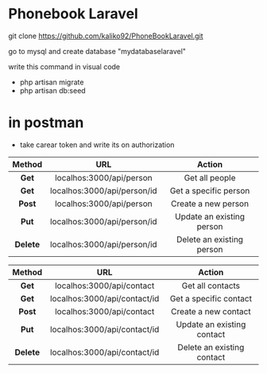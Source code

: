 # Phonebook Laravel

git clone https://github.com/kaliko92/PhoneBookLaravel.git

<!-- install node.js

in visual code 
write this command
- node -v (if you get a version, it works!)
then
- npm --save install -->

go to mysql and create database "mydatabaselaravel"

write this command in visual code
- php artisan migrate
- php artisan db:seed

<!-- if it doesn't work, write this in command 
- npm install --save sequelize
then try write previews command again -->


# in postman
<!-- - login with this json raw
{
    "email":"omar@hotmail.com",
    "password" :"123456789"
} -->
- take carear token and write its on authorization

|**Method**| **URL**                       | **Action**                |
|:--------:|:-----------------------------:|:-------------------------:|
|**Get**   |localhos:3000/api/person       | Get all people            |
|**Get**   |localhos:3000/api/person/id    | Get a specific person     |
|**Post**  |localhos:3000/api/person       | Create a new person       |
|**Put**   |localhos:3000/api/person/id    | Update an existing person |
|**Delete**|localhos:3000/api/person/id    | Delete an existing person |

|**Method**| **URL**                        | **Action**                |
|:--------:|:------------------------------:|:-------------------------:|
|**Get**   |localhos:3000/api/contact       | Get all contacts           |
|**Get**   |localhos:3000/api/contact/id    | Get a specific contact     |
|**Post**  |localhos:3000/api/contact       | Create a new contact       |
|**Put**   |localhos:3000/api/contact/id    | Update an existing contact |
|**Delete**|localhos:3000/api/contact/id    | Delete an existing contact |



<!-- # update fist database
write this command to drop tables and datas, and seed them again
- sequelize db:migrate:undo

then write this again
- sequelize db:migrate
- sequelize db:seed:all -->